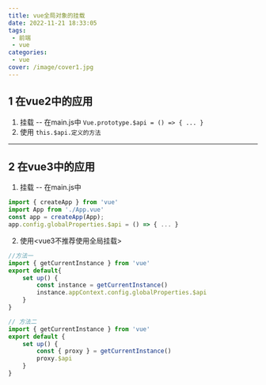 ```yaml
---
title: vue全局对象的挂载
date: 2022-11-21 18:33:05
tags: 
 - 前端
 - vue
categories: 
 - vue
cover: /image/cover1.jpg
---
```

## 1 在vue2中的应用
1. 挂载 -- 在main.js中
``Vue.prototype.$api = () => { ... }``
1. 使用
``this.$api.定义的方法``
---
## 2 在vue3中的应用
1. 挂载 -- 在main.js中
```JAVASCRIPT
import { createApp } from 'vue'
import App from './App.vue'
const app = createApp(App);
app.config.globalProperties.$api = () => { ... }
```
2. 使用<vue3不推荐使用全局挂载>
```JAVASCRIPT
//方法一
import { getCurrentInstance } from 'vue'
export default{
    set up() {
        const instance = getCurrentInstance()
        instance.appContext.config.globalProperties.$api
    }
}
```
```JAVASCRIPT
// 方法二
import { getCurrentInstance } from 'vue'
export default {
    set up() {
        const { proxy } = getCurrentInstance()
        proxy.$api
    }
}
```